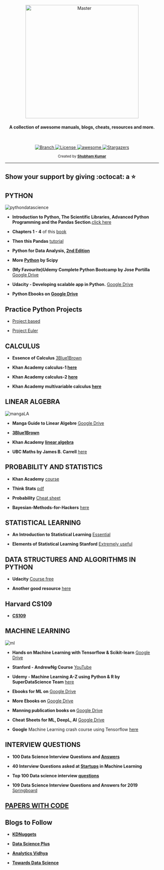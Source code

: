 <p align="center">
    <img src="/images/data.jpg" alt="Master" height="370">
</p>

<h4 align="center">A collection of awesome manuals, blogs, cheats, resources and more.</h4>

<br>

<p align="center">
  <a href="https://github.com/frontbench-open-source/Data-Science-Free/tree/master">
    <img src="https://img.shields.io/badge/Branch-master-green.svg?longCache=true"
        alt="Branch">
  </a>
  <a href="https://github.com/frontbench-open-source/Data-Science-Free/blob/master/LICENSE">
    <img src="https://img.shields.io/badge/License-MIT-orange.svg?longCache=true" alt="License">
  </a>
  <a href="https://github.com/imskr">
    <img src="https://cdn.rawgit.com/sindresorhus/awesome/d7305f38d29fed78fa85652e3a63e154dd8e8829/media/badge.svg" alt="awesome">
  </a>
  <a href="https://github.com/frontbench-open-source/Data-Science-Free/stargazers">
    <img src="https://img.shields.io/github/stars/frontbench-open-source/Data-Science-Free.svg?style=social" alt="Stargazers">
  </a>
</p>

<p align="center">
  <sub>Created by <a href="https://github.com/imskr"><strong>Shubham Kumar</strong></a>
</p>
<hr noshade>


## Show your support by giving :octocat: a :star:

## PYTHON
![pythondatascience](images/py.png)

* **Introduction to Python, The Scientific Libraries, Advanced Python Programming and the Pandas Section**.[click here](https://lectures.quantecon.org/py/) 

* **Chapters 1 - 4** of this [book](https://github.com/jakevdp/PythonDataScienceHandbook/blob/8a34a4f653bdbdc01415a94dc20d4e9b97438965/notebooks/Index.ipynb)                  

* **Then this Pandas** [tutorial](https://pandas.pydata.org/pandas-docs/stable/getting_started/10min.html)

* **Python for Data Analysis, [2nd Edition](https://github.com/wesm/pydata-book)** 

* **More [Python](https://scipython.com/book/) by Scipy**

* **(My Favourite)Udemy Complete Python Bootcamp by Jose Portilla** [Google Drive](https://drive.google.com/drive/folders/0ByWO0aO1eI_MaExzRWZ2S0dndjQ?usp=sharing)

* **Udacity - Developing scalable app in Python.** [Google Drive](https://drive.google.com/open?id=0ByWO0aO1eI_MT1E1NW91VlJ2TVk)

* **Python Ebooks on [Google Drive](https://drive.google.com/open?id=0ByWO0aO1eI_MZ19fbVV3YS1hckk)**

## Practice Python Projects

* [Project based](https://github.com/tuvtran/project-based-learning#python)

* [Project Euler](https://projecteuler.net/)

## CALCULUS

* **Essence of Calculus** [3Blue1Brown](https://www.youtube.com/watch?v=WUvTyaaNkzM&list=PLZHQObOWTQDMsr9K-rj53DwVRMYO3t5Yr)

* **Khan Academy calculus-1 [here](https://www.khanacademy.org/math/calculus-1)**

* **Khan Academy calculus-2 [here](https://www.khanacademy.org/math/calculus-2)**

* **Khan Academy multivariable calculus [here](https://www.khanacademy.org/math/multivariable-calculus)**

## LINEAR ALGEBRA

![mangaLA](images/la.png)

* **Manga Guide to Linear Algebre** [Google Drive](https://drive.google.com/file/d/1sdnIBqPjSgPzitrInV0roHTEJ856ntYe/view?usp=sharing)  

* **[3Blue1Brown](https://www.youtube.com/watch?v=fNk_zzaMoSs&list=PLZHQObOWTQDPD3MizzM2xVFitgF8hE_ab)**

* **Khan Academy [linear algebra](https://www.khanacademy.org/math/linear-algebra)**

* **UBC Maths by James B. Carrell** [here](https://www.math.ubc.ca/~carrell/NB.pdf)

## PROBABILITY AND STATISTICS

* **Khan Academy** [course](https://www.khanacademy.org/math/statistics-probability)

* **Think Stats** [pdf](http://greenteapress.com/thinkstats/thinkstats.pdf)

* **Probability** [Cheat sheet](http://www.wzchen.com/probability-cheatsheet/)

* **Bayesian-Methods-for-Hackers** [here](http://camdavidsonpilon.github.io/Probabilistic-Programming-and-Bayesian-Methods-for-Hackers/)

## STATISTICAL LEARNING 

* **An Introduction to Statistical Learning** [Essential](https://www-bcf.usc.edu/~gareth/ISL/index.html)

* **Elements of Statistical Learning Stanford** [Extremely useful](https://web.stanford.edu/~hastie/ElemStatLearn/)

## DATA STRUCTURES AND ALGORITHMS IN PYTHON

* **Udacity** [Course free](https://eu.udacity.com/course/data-structures-and-algorithms-in-python--ud513)

* **Another good resource** [here](http://interactivepython.org/runestone/static/pythonds/index.html)

## Harvard CS109

* **[CS109](https://cs109.github.io/2015/index.html)**

## MACHINE LEARNING

![ml](images/ml.jpg)

* **Hands on Machine Learning with Tensorflow & Scikit-learn** [Google Drive](https://drive.google.com/file/d/1CHv8CTQRRaoSDeBGN0_tkvd0D2E9mYxo/view?usp=sharing)

* **Stanford - AndrewNg Course** [YouTube](https://www.youtube.com/watch?v=PPLop4L2eGk&list=PLLssT5z_DsK-h9vYZkQkYNWcItqhlRJLN)

* **Udemy - Machine Learning A-Z using Python & R by SuperDataScience Team** [here](https://drive.google.com/open?id=1mTUyna5oynW4RVItOldP2f2yhe_3xL4s)

* **Ebooks for ML on** [Google Drive](https://drive.google.com/drive/folders/0ByWO0aO1eI_Md1JGZW9NSDFpQ1U?usp=sharing)

* **More Ebooks on** [Google Drive](https://drive.google.com/open?id=1gmW2K_VAQrXPWAfgQcg-3umt5ipV7-G9)

* **Manning publication books on** [Google Drive](https://drive.google.com/open?id=1yXZ1HgyQ7yPUJI8cC7ZnTWi0BAbxq_Kg)

* **Cheat Sheets for ML, DeepL, AI** [Google Drive](https://drive.google.com/open?id=1qYgzm4oTVYIR_iEsT4ZW9l9o3GUMSzYG)

* **Google** Machine Learning crash course using Tensorflow [here](https://developers.google.com/machine-learning/crash-course/)

## INTERVIEW QUESTIONS

* **100 Data Science Interview Questions and [Answers](https://www.dezyre.com/article/100-data-science-interview-questions-and-answers-general-for-2018/184)**

* **40 Interview Questions asked at [Startups](https://www.analyticsvidhya.com/blog/2016/09/40-interview-questions-asked-at-startups-in-machine-learning-data-science/) in Machine Learning**

* **Top 100 Data science interview [questions](http://nitin-panwar.github.io/Top-100-Data-science-interview-questions/?utm_campaign=News&utm_medium=Community&utm_source=DataCamp.com)**

* **109 Data Science Interview Questions and Answers for 2019** [Springboard](https://www.springboard.com/blog/data-science-interview-questions/)

## [PAPERS WITH CODE ](https://paperswithcode.com/)

## Blogs to Follow

* **[KDNuggets](https://www.kdnuggets.com/)**

* **[Data Science Plus](https://datascienceplus.com/)**

* **[Analytics Vidhya](https://www.analyticsvidhya.com/)**

* **[Towards Data Science](https://towardsdatascience.com/)**

